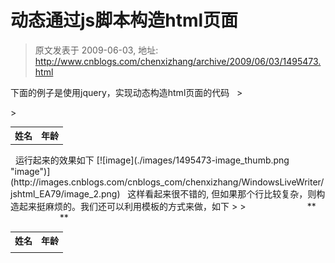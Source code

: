 # 动态通过js脚本构造html页面 
> 原文发表于 2009-06-03, 地址: http://www.cnblogs.com/chenxizhang/archive/2009/06/03/1495473.html 


下面的例子是使用jquery，实现动态构造html页面的代码   <!DOCTYPE html PUBLIC "-//W3C//DTD XHTML 1.0 Transitional//EN" "<http://www.w3.org/TR/xhtml1/DTD/xhtml1-transitional.dtd">>  
<html xmlns="<http://www.w3.org/1999/xhtml">> <head>  
<meta http-equiv="Content-Type" content="text/html; charset=utf-8" />  
<title>Personal Information</title>  
<script type="text/javascript" src="jquery-1.3.2.min.js"></script>   <script type="text/javascript" language="javascript">  
    //动态添加表格的行数  
    $(function()  
    {  
        var i=0;  
        for(i=0;i<100;i++)//这里循环100次  
        {  
            **$("<tr />").append("<td>陈希章</td><td>100</td>").appendTo("#contents");//每一次都增加一个tr的标记，里面包含两个td标记，最后将其追加到表格中去（通过id定位）**        }  
    });  
</script> </head> <body>  
<table id="contents">  
    <tr>  
        <th>姓名</th>  
        <th>年龄</th>  
    </tr>  
</table> </body> </html>   运行起来的效果如下 [![image](./images/1495473-image_thumb.png "image")](http://images.cnblogs.com/cnblogs_com/chenxizhang/WindowsLiveWriter/jshtml_EA79/image_2.png)   这样看起来很不错的, 但如果那个行比较复杂，则构造起来挺麻烦的。我们还可以利用模板的方式来做，如下 <!DOCTYPE html PUBLIC "-//W3C//DTD XHTML 1.0 Transitional//EN" "<http://www.w3.org/TR/xhtml1/DTD/xhtml1-transitional.dtd">>  
<html xmlns="<http://www.w3.org/1999/xhtml">> <head>  
<meta http-equiv="Content-Type" content="text/html; charset=utf-8" />  
<title>Personal Information</title>  
<script type="text/javascript" src="jquery-1.3.2.min.js"></script> <script type="text/javascript" language="javascript">  
    //动态添加表格的行数  
    $(function()  
    {  
        var i=0;  
        for(i=0;i<100;i++)  
        {  
            //$("<tr />").append("<td>陈希章</td><td>100</td>").appendTo("#contents");  
            **var row=$("#template").clone();//从模板复制一行  
            row.find("#name").text("陈希章");  
            row.find("#age").text("100");  
            row.attr("id","data");  
            row.appendTo("#contents");**        }  
    }); </script> </head> <body>  
<table id="contents">  
    <tr>  
        <th>姓名</th>  
        <th>年龄</th>  
    </tr>  
**<tr id="template">  
        <td id="name"></td>  
        <td id="age"></td>  
    </tr>**  
</table> </body> </html> 














































